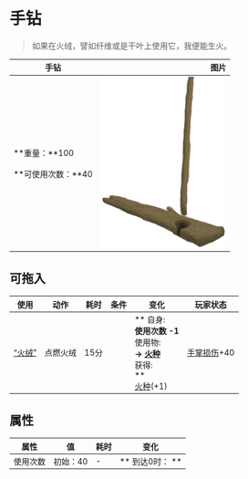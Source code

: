# 手钻  
> 如果在火绒，譬如纤维或是干叶上使用它，我便能生火。  
  
  手钻  |   图片   
 ----  |  ----:   
 **重量：**100<br><br>**可使用次数：**40  |  <img decoding="async" src="Sprite/HandDrill.png" href="a.md" style="max-width:300px;max-height:300px;">   
  
## 可拖入  
使用  |  动作  |  耗时  |  条件  |  变化  |  玩家状态  
----  |  ----  |  ----  |  ----  |  ----  |  ----  
[“火绒”](tag_Tinder.md)  |  点燃火绒  |  15分  |    |  ** 自身: **<br>使用次数  -1<br>** 使用物: **<br>→ [火种](TinderLit.md)<br>** 获得: **<br>**  **<br>  [火种](TinderLit.md)(+1)<br>  |  [手掌损伤](HandDamage.md)+40  
## 属性   
属性  |  值  |  耗时  |  变化  
----  |  ----  |  ----  |  ----  
使用次数  |  初始：40  |  -  |  ** 到达0时： **  
